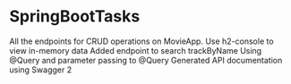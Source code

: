 # SpringBootTasks

 All the endpoints for CRUD operations on MovieApp.
 Use h2-console to view in-memory data
 Added endpoint to search trackByName Using @Query and parameter passing to
@Query
Generated API documentation using Swagger 2
